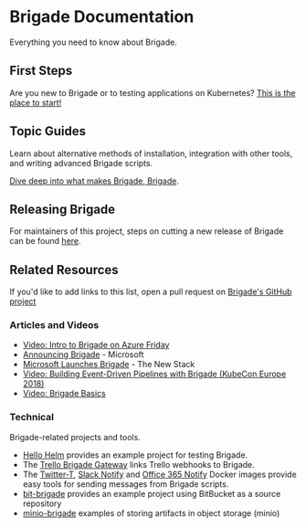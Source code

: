 # Brigade Documentation

Everything you need to know about Brigade.  

## First Steps

Are you new to Brigade or to testing applications on Kubernetes? [This is the place to start!](intro/index.md)

## Topic Guides

Learn about alternative methods of installation, integration with other tools, and
writing advanced Brigade scripts.

[Dive deep into what makes Brigade, Brigade](topics/index.md).

## Releasing Brigade

For maintainers of this project, steps on cutting a new release of Brigade can be found [here](topics/releasing.md).

## Related Resources

If you'd like to add links to this list, open a pull request on 
[Brigade's GitHub project](https://github.com/Azure/brigade)

### Articles and Videos

- [Video: Intro to Brigade on Azure Friday](https://www.youtube.com/watch?v=aZMna3VuoAg)
- [Announcing Brigade](https://open.microsoft.com/2017/10/23/announcing-brigade-event-driven-scripting-kubernetes/) - Microsoft
- [Microsoft Launches Brigade](https://thenewstack.io/microsoft-launches-brigade-event-driven-scripting-tool-kubernetes) - The New Stack
- [Video: Building Event-Driven Pipelines with Brigade (KubeCon Europe 2018)](https://www.youtube.com/watch?v=yhfc0FKdFc8)
- [Video: Brigade Basics](https://asciinema.org/a/JBsjOpah4nTBvjqDT5dAWvefG)

### Technical

Brigade-related projects and tools.

- [Hello Helm](https://github.com/technosophos/hello-helm) provides an example
  project for testing Brigade.
- The [Trello Brigade Gateway](https://github.com/technosophos/brigade-trello) links
  Trello webhooks to Brigade.
- The [Twitter-T](https://hub.docker.com/r/technosophos/twitter-t/), [Slack Notify](https://hub.docker.com/r/technosophos/slack-notify/) and [Office 365 Notify](https://hub.docker.com/r/dgkanatsios/o365-notify) Docker images provide easy tools for sending messages from Brigade scripts.
- [bit-brigade](https://bitbucket.org/lukepatrick/bit-brigade) provides an example project using 
  BitBucket as a source repository
- [minio-brigade](https://github.com/lukepatrick/minio-brigade) examples of storing artifacts in object storage (minio)